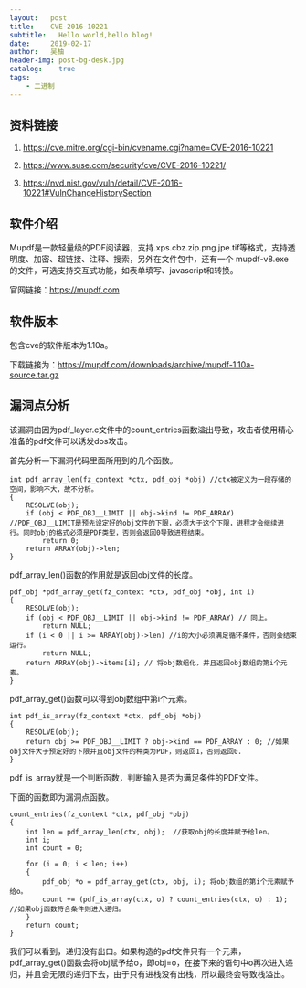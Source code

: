 ```yaml
---
layout:   post
title:    CVE-2016-10221
subtitle:   Hello world,hello blog!
date:     2019-02-17
author:   吴柚
header-img: post-bg-desk.jpg
catalog:    true
tags:
    - 二进制
---
```


## 资料链接

1. https://cve.mitre.org/cgi-bin/cvename.cgi?name=CVE-2016-10221

2. https://www.suse.com/security/cve/CVE-2016-10221/

3. https://nvd.nist.gov/vuln/detail/CVE-2016-10221#VulnChangeHistorySection


## 软件介绍

Mupdf是一款轻量级的PDF阅读器，支持.xps.cbz.zip.png.jpe.tif等格式，支持透明度、加密、超链接、注释、搜索，另外在文件包中，还有一个 mupdf-v8.exe 的文件，可选支持交互式功能，如表单填写、javascript和转换。

官网链接：https://mupdf.com


## 软件版本

包含cve的软件版本为1.10a。

下载链接为：https://mupdf.com/downloads/archive/mupdf-1.10a-source.tar.gz


## 漏洞点分析

该漏洞由因为pdf_layer.c文件中的count_entries函数溢出导致，攻击者使用精心准备的pdf文件可以诱发dos攻击。

首先分析一下漏洞代码里面所用到的几个函数。


```
int pdf_array_len(fz_context *ctx, pdf_obj *obj) //ctx被定义为一段存储的空间，影响不大，故不分析。
{
	RESOLVE(obj);
	if (obj < PDF_OBJ__LIMIT || obj->kind != PDF_ARRAY) //PDF_OBJ__LIMIT是预先设定好的obj文件的下限，必须大于这个下限，进程才会继续进行。同时obj的格式必须是PDF类型，否则会返回0导致进程结束。
		return 0;
	return ARRAY(obj)->len;
}
```

pdf_array_len()函数的作用就是返回obj文件的长度。


```
pdf_obj *pdf_array_get(fz_context *ctx, pdf_obj *obj, int i)
{
	RESOLVE(obj);
	if (obj < PDF_OBJ__LIMIT || obj->kind != PDF_ARRAY) // 同上。
		return NULL;
	if (i < 0 || i >= ARRAY(obj)->len) //i的大小必须满足循环条件，否则会结束运行。
		return NULL;
	return ARRAY(obj)->items[i]; // 将obj数组化，并且返回obj数组的第i个元素。
}
```

pdf_array_get()函数可以得到obj数组中第i个元素。


```
int pdf_is_array(fz_context *ctx, pdf_obj *obj)
{
	RESOLVE(obj);
	return obj >= PDF_OBJ__LIMIT ? obj->kind == PDF_ARRAY : 0; //如果obj文件大于预定好的下限并且obj文件的种类为PDF，则返回1，否则返回0.
}
```
pdf_is_array就是一个判断函数，判断输入是否为满足条件的PDF文件。



下面的函数即为漏洞点函数。
```
count_entries(fz_context *ctx, pdf_obj *obj)
{
	int len = pdf_array_len(ctx, obj);  //获取obj的长度并赋予给len。
	int i;
	int count = 0;

	for (i = 0; i < len; i++)
	{
		pdf_obj *o = pdf_array_get(ctx, obj, i); 将obj数组的第i个元素赋予给o。
		count += (pdf_is_array(ctx, o) ? count_entries(ctx, o) : 1); //如果obj函数符合条件则进入递归。
	}
	return count;
}
```


我们可以看到，递归没有出口。如果构造的pdf文件只有一个元素，pdf_array_get()函数会将obj赋予给o，即obj=o，在接下来的语句中o再次进入递归，并且会无限的递归下去，由于只有进栈没有出栈，所以最终会导致栈溢出。

